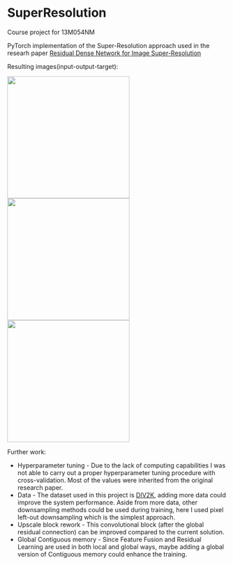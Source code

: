# SuperResolution
Course project for 13M054NM

PyTorch implementation of the Super-Resolution approach used in the researh paper [Residual Dense Network for Image Super-Resolution](https://arxiv.org/pdf/1802.08797.pdf)

Resulting images(input-output-target):

<p flaot="left">
<img src="https://user-images.githubusercontent.com/43972534/155841399-1a431999-cc13-422b-ae17-014de4836110.png" width="280" height="280">
<img src="https://user-images.githubusercontent.com/43972534/155841412-8c28a70e-5d38-4fcd-a936-b0bb861801ef.png" width="280" height="280">
<img src="https://user-images.githubusercontent.com/43972534/155841420-5cf61dfb-f359-4b80-94d4-56e8885d7d84.png" width="280" height="280">
</p>

Further work:
- Hyperparameter tuning - Due to the lack of computing capabilities I was not able to carry out a proper hyperparameter tuning procedure with cross-validation. Most of the values were inherited from the original research paper.
- Data - The dataset used in this project is [DIV2K](https://paperswithcode.com/dataset/div2k), adding more data could improve the system performance. Aside from more data, other downsampling methods could be used during training, here I used pixel left-out downsampling which is the simplest approach.
- Upscale block rework - This convolutional block (after the global residual connection) can be improved compared to the current solution.
- Global Contiguous memory - Since Feature Fusion and Residual Learning are used in both local and global ways, maybe adding a global version of Contiguous memory could enhance the training.
